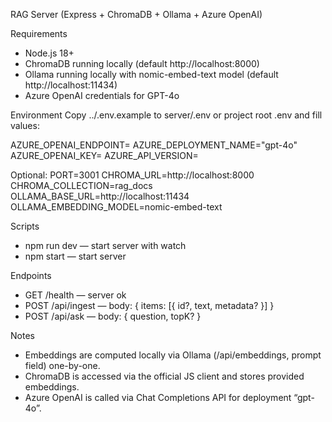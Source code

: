 RAG Server (Express + ChromaDB + Ollama + Azure OpenAI)

Requirements
- Node.js 18+
- ChromaDB running locally (default http://localhost:8000)
- Ollama running locally with nomic-embed-text model (default http://localhost:11434)
- Azure OpenAI credentials for GPT-4o

Environment
Copy ../.env.example to server/.env or project root .env and fill values:

AZURE_OPENAI_ENDPOINT=
AZURE_DEPLOYMENT_NAME="gpt-4o"
AZURE_OPENAI_KEY=
AZURE_API_VERSION=

Optional:
PORT=3001
CHROMA_URL=http://localhost:8000
CHROMA_COLLECTION=rag_docs
OLLAMA_BASE_URL=http://localhost:11434
OLLAMA_EMBEDDING_MODEL=nomic-embed-text

Scripts
- npm run dev — start server with watch
- npm start — start server

Endpoints
- GET /health — server ok
- POST /api/ingest — body: { items: [{ id?, text, metadata? }] }
- POST /api/ask — body: { question, topK? }

Notes
- Embeddings are computed locally via Ollama (/api/embeddings, prompt field) one-by-one.
- ChromaDB is accessed via the official JS client and stores provided embeddings.
- Azure OpenAI is called via Chat Completions API for deployment “gpt-4o”.


